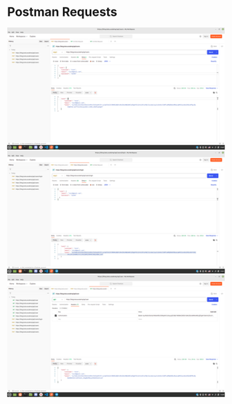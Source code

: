 # Postman Requests
![Register](https://github.com/NikoayDavydkin/postmanRequests/blob/main/register.png)
![Login](https://github.com/NikoayDavydkin/postmanRequests/blob/main/login.png)
![Get User](https://github.com/NikoayDavydkin/postmanRequests/blob/main/getUser.png)
